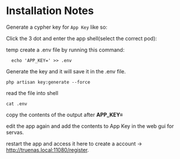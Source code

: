 # Installation Notes

Generate a cypher key for `App Key` like so:

Click the 3 dot and enter the app shell(select the correct pod):

temp create a .env file by running this command:

```shell
  echo 'APP_KEY=' >> .env
```

Generate the key and it will save it in the .env file.

```shell
php artisan key:generate --force
```

read the file into shell

```shell
cat .env
```

copy the contents of the output after **APP_KEY=**

edit the app again and add the contents to  App Key in the web gui for servas.

restart the app and access it here to create a account -> <http://truenas.local:11080/register>.
